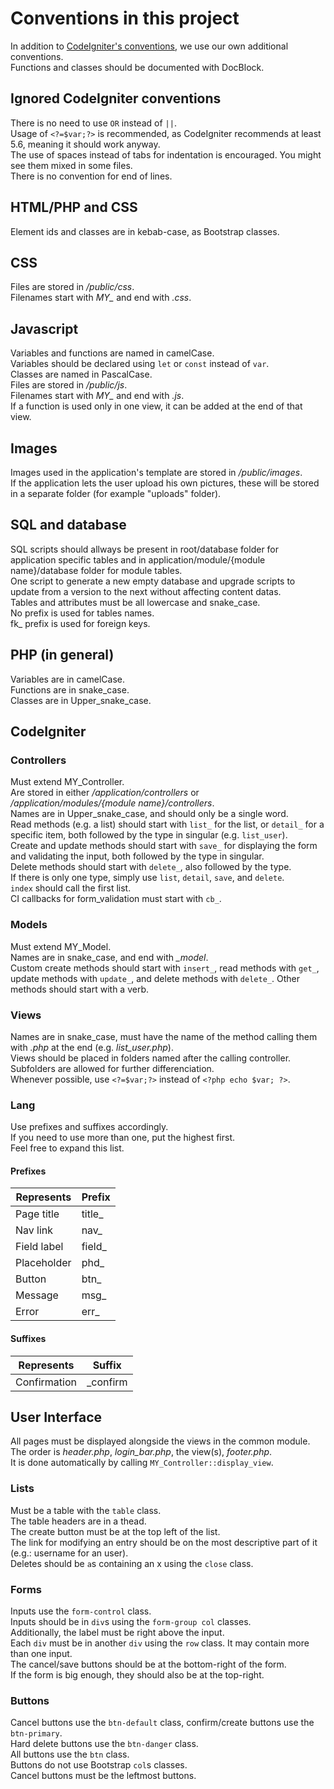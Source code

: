 # Conventions in this project #

In addition to [CodeIgniter's conventions](https://codeigniter.com/user_guide/general/styleguide.html), we use our own additional conventions.  
Functions and classes should be documented with DocBlock.  

## Ignored CodeIgniter conventions ##

There is no need to use `OR` instead of `||`.  
Usage of `<?=$var;?>` is recommended, as CodeIgniter recommends at least 5.6, meaning it should work anyway.  
The use of spaces instead of tabs for indentation is encouraged. You might see them mixed in some files.  
There is no convention for end of lines.

## HTML/PHP and CSS ##

Element ids and classes are in kebab-case, as Bootstrap classes.

## CSS ##

Files are stored in */public/css*.  
Filenames start with *MY_* and end with *.css*.

## Javascript ##

Variables and functions are named in camelCase.  
Variables should be declared using `let` or `const` instead of `var`.  
Classes are named in PascalCase.  
Files are stored in */public/js*.  
Filenames start with *MY_* and end with *.js*.  
If a function is used only in one view, it can be added at the end of that view.

## Images ##

Images used in the application's template are stored in */public/images*.  
If the application lets the user upload his own pictures, these will be stored in a separate folder (for example "uploads" folder).

## SQL and database ##

SQL scripts should allways be present in root/database folder for application specific tables and in application/module/{module name}/database folder for module tables.  
One script to generate a new empty database and upgrade scripts to update from a version to the next without affecting content datas.  
Tables and attributes must be all lowercase and snake_case.  
No prefix is used for tables names.  
fk_ prefix is used for foreign keys.  

## PHP (in general) ##

Variables are in camelCase.  
Functions are in snake_case.  
Classes are in Upper_snake_case.

## CodeIgniter ##

### Controllers ###

Must extend MY_Controller.  
Are stored in either */application/controllers* or */application/modules/{module name}/controllers*.  
Names are in Upper_snake_case, and should only be a single word.  
Read methods (e.g. a list) should start with `list_` for the list, or `detail_` for a specific item, both followed by the type in singular (e.g. `list_user`).  
Create and update methods should start with `save_` for displaying the form and validating the input, both followed by the type in singular.  
Delete methods should start with `delete_`, also followed by the type.  
If there is only one type, simply use `list`, `detail`, `save`, and `delete`.  
`index` should call the first list.  
CI callbacks for form_validation must start with `cb_`.

### Models ###

Must extend MY_Model.  
Names are in snake_case, and end with *_model*.  
Custom create methods should start with `insert_`, read methods with `get_`, update methods with `update_`, and delete methods with `delete_`.
Other methods should start with a verb.

### Views ###

Names are in snake_case, must have the name of the method calling them with *.php* at the end (e.g. *list_user.php*).  
Views should be placed in folders named after the calling controller.  
Subfolders are allowed for further differenciation.  
Whenever possible, use `<?=$var;?>` instead of `<?php echo $var; ?>`.

### Lang ###

Use prefixes and suffixes accordingly.  
If you need to use more than one, put the highest first.  
Feel free to expand this list.

#### Prefixes ####

| Represents    | Prefix    |
| ------------- | --------- |
| Page title    | title_    |
| Nav link      | nav_      |
| Field label   | field_    |
| Placeholder   | phd_      |
| Button        | btn_      |
| Message       | msg_      |
| Error         | err_      |

#### Suffixes ####

| Represents    | Suffix    |
| ------------- | --------- |
| Confirmation  | _confirm  |

## User Interface ##

All pages must be displayed alongside the views in the common module.  
The order is *header.php*, *login_bar.php*, the view(s), *footer.php*.  
It is done automatically by calling `MY_Controller::display_view`.

### Lists ###

Must be a table with the `table` class.  
The table headers are in a thead.  
The create button must be at the top left of the list.  
The link for modifying an entry should be on the most descriptive part of it (e.g.: username for an user).  
Deletes should be `a`s containing an x using the `close` class.

### Forms ###

Inputs use the `form-control` class.  
Inputs should be in `div`s using the `form-group col` classes.  
Additionally, the label must be right above the input.  
Each `div` must be in another `div` using the `row` class. It may contain more than one input.  
The cancel/save buttons should be at the bottom-right of the form.  
If the form is big enough, they should also be at the top-right.

### Buttons ###

Cancel buttons use the `btn-default` class, confirm/create buttons use the `btn-primary`.  
Hard delete buttons use the `btn-danger` class.  
All buttons use the `btn` class.  
Buttons do not use Bootstrap `col`s classes.  
Cancel buttons must be the leftmost buttons.
